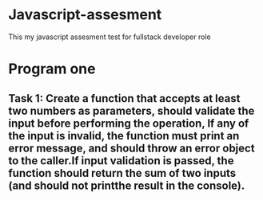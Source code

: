 # Javascript-assesment
This my javascript assesment test for fullstack developer role


# Program one
## Task 1: Create a function that accepts at least two numbers as parameters, should validate the input before performing the operation, If any of the  input is invalid, the function must print an error message, and should throw an error object to the caller.If input validation is passed, the function should return the sum of two inputs (and should not printthe result in the console).
   
